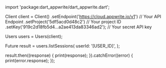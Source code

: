 import 'package:dart_appwrite/dart_appwrite.dart';

Client client = Client()
  .setEndpoint('https://cloud.appwrite.io/v1') // Your API Endpoint
  .setProject('5df5acd0d48c2') // Your project ID
  .setKey('919c2d18fb5d4...a2ae413da83346ad2'); // Your secret API key

Users users = Users(client);

Future result = users.listSessions(
  userId: '[USER_ID]',
);

result.then((response) {
  print(response);
}).catchError((error) {
  print(error.response);
});
